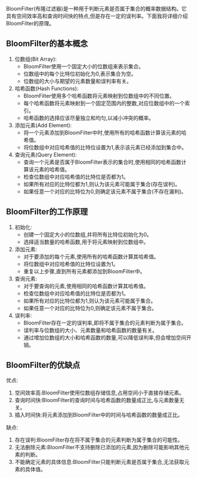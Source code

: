 BloomFilter(布隆过滤器)是一种用于判断元素是否属于集合的概率数据结构。它具有空间效率高和查询时间快的特点,但是存在一定的误判率。下面我将详细介绍BloomFilter的原理。

## BloomFilter的基本概念

1. 位数组(Bit Array):
   - BloomFilter使用一个固定大小的位数组来表示集合。
   - 位数组中的每个比特位初始化为0,表示集合为空。
   - 位数组的大小与期望的元素数量和误判率有关。
2. 哈希函数(Hash Functions):
   - BloomFilter使用多个哈希函数将元素映射到位数组中的不同位置。
   - 每个哈希函数将元素映射到一个固定范围内的整数,对应位数组中的一个索引。
   - 哈希函数的选择应该尽量独立和均匀,以减小冲突的概率。
3. 添加元素(Add Element):
   - 将一个元素添加到BloomFilter中时,使用所有的哈希函数计算该元素的哈希值。
   - 将位数组中对应哈希值的比特位设置为1,表示该元素已经添加到集合中。
4. 查询元素(Query Element):
   - 查询一个元素是否属于BloomFilter表示的集合时,使用相同的哈希函数计算该元素的哈希值。
   - 检查位数组中对应哈希值的比特位是否都为1。
   - 如果所有对应的比特位都为1,则认为该元素可能属于集合(存在误判)。
   - 如果任意一个对应的比特位为0,则确定该元素不属于集合(不存在漏判)。

## BloomFilter的工作原理

1. 初始化:
   - 创建一个固定大小的位数组,并将所有比特位初始化为0。
   - 选择适当数量的哈希函数,用于将元素映射到位数组中。
2. 添加元素:
   - 对于要添加的每个元素,使用所有的哈希函数计算其哈希值。
   - 将位数组中对应哈希值的比特位设置为1。
   - 重复以上步骤,直到所有元素都添加到BloomFilter中。
3. 查询元素:
   - 对于要查询的元素,使用相同的哈希函数计算其哈希值。
   - 检查位数组中对应哈希值的比特位是否都为1。
   - 如果所有对应的比特位都为1,则认为该元素可能属于集合。
   - 如果任意一个对应的比特位为0,则确定该元素不属于集合。
4. 误判率:
   - BloomFilter存在一定的误判率,即将不属于集合的元素判断为属于集合。
   - 误判率与位数组的大小、元素数量和哈希函数的数量有关。
   - 通过增加位数组的大小和哈希函数的数量,可以降低误判率,但会增加空间开销。

## BloomFilter的优缺点

优点:

1. 空间效率高:BloomFilter使用位数组存储信息,占用空间小于直接存储元素。
2. 查询时间快:BloomFilter的查询时间与哈希函数的数量成正比,与元素数量无关。
3. 插入时间快:将元素添加到BloomFilter中的时间与哈希函数的数量成正比。

缺点:

1. 存在误判:BloomFilter存在将不属于集合的元素判断为属于集合的可能性。
2. 无法删除元素:BloomFilter不支持删除已添加的元素,因为删除可能影响其他元素的判断。
3. 不能确定元素的具体信息:BloomFilter只能判断元素是否属于集合,无法获取元素的具体值。